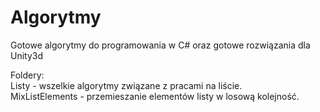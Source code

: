# Algorytmy
Gotowe algorytmy do programowania w C# oraz gotowe rozwiązania dla Unity3d

Foldery: <br>
Listy - wszelkie algorytmy związane z pracami na liście. <br>
        MixListElements - przemieszanie elementów listy w losową kolejność.
        <br/>
<br/>

